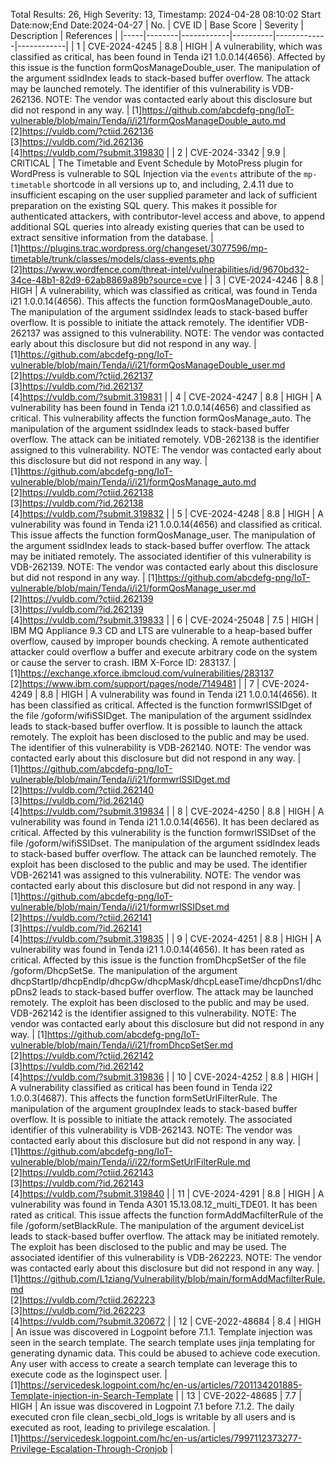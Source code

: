 Total Results: 26, High Severity: 13, Timestamp: 2024-04-28 08:10:02
Start Date:now;End Date:2024-04-27
| No. | CVE ID | Base Score | Severity | Description | References |
|-----|--------|------------|----------|-------------|------------|
| 1 | CVE-2024-4245 | 8.8  | HIGH | A vulnerability, which was classified as critical, has been found in Tenda i21 1.0.0.14(4656). Affected by this issue is the function formQosManageDouble_user. The manipulation of the argument ssidIndex leads to stack-based buffer overflow. The attack may be launched remotely. The identifier of this vulnerability is VDB-262136. NOTE: The vendor was contacted early about this disclosure but did not respond in any way. | [1]https://github.com/abcdefg-png/IoT-vulnerable/blob/main/Tenda/i/i21/formQosManageDouble_auto.md<br>[2]https://vuldb.com/?ctiid.262136<br>[3]https://vuldb.com/?id.262136<br>[4]https://vuldb.com/?submit.319830 |
| 2 | CVE-2024-3342 | 9.9  | CRITICAL | The Timetable and Event Schedule by MotoPress plugin for WordPress is vulnerable to SQL Injection via the `events` attribute of the `mp-timetable` shortcode in all versions up to, and including, 2.4.11 due to insufficient escaping on the user supplied parameter and lack of sufficient preparation on the existing SQL query.  This makes it possible for authenticated attackers, with contributor-level access and above, to append additional SQL queries into already existing queries that can be used to extract sensitive information from the database. | [1]https://plugins.trac.wordpress.org/changeset/3077596/mp-timetable/trunk/classes/models/class-events.php<br>[2]https://www.wordfence.com/threat-intel/vulnerabilities/id/9670bd32-34ce-48b1-82d9-62ab8869a89b?source=cve |
| 3 | CVE-2024-4246 | 8.8  | HIGH | A vulnerability, which was classified as critical, was found in Tenda i21 1.0.0.14(4656). This affects the function formQosManageDouble_auto. The manipulation of the argument ssidIndex leads to stack-based buffer overflow. It is possible to initiate the attack remotely. The identifier VDB-262137 was assigned to this vulnerability. NOTE: The vendor was contacted early about this disclosure but did not respond in any way. | [1]https://github.com/abcdefg-png/IoT-vulnerable/blob/main/Tenda/i/i21/formQosManageDouble_user.md<br>[2]https://vuldb.com/?ctiid.262137<br>[3]https://vuldb.com/?id.262137<br>[4]https://vuldb.com/?submit.319831 |
| 4 | CVE-2024-4247 | 8.8  | HIGH | A vulnerability has been found in Tenda i21 1.0.0.14(4656) and classified as critical. This vulnerability affects the function formQosManage_auto. The manipulation of the argument ssidIndex leads to stack-based buffer overflow. The attack can be initiated remotely. VDB-262138 is the identifier assigned to this vulnerability. NOTE: The vendor was contacted early about this disclosure but did not respond in any way. | [1]https://github.com/abcdefg-png/IoT-vulnerable/blob/main/Tenda/i/i21/formQosManage_auto.md<br>[2]https://vuldb.com/?ctiid.262138<br>[3]https://vuldb.com/?id.262138<br>[4]https://vuldb.com/?submit.319832 |
| 5 | CVE-2024-4248 | 8.8  | HIGH | A vulnerability was found in Tenda i21 1.0.0.14(4656) and classified as critical. This issue affects the function formQosManage_user. The manipulation of the argument ssidIndex leads to stack-based buffer overflow. The attack may be initiated remotely. The associated identifier of this vulnerability is VDB-262139. NOTE: The vendor was contacted early about this disclosure but did not respond in any way. | [1]https://github.com/abcdefg-png/IoT-vulnerable/blob/main/Tenda/i/i21/formQosManage_user.md<br>[2]https://vuldb.com/?ctiid.262139<br>[3]https://vuldb.com/?id.262139<br>[4]https://vuldb.com/?submit.319833 |
| 6 | CVE-2024-25048 | 7.5  | HIGH | IBM MQ Appliance 9.3 CD and LTS are vulnerable to a heap-based buffer overflow, caused by improper bounds checking. A remote authenticated attacker could overflow a buffer and execute arbitrary code on the system or cause the server to crash.  IBM X-Force ID:  283137. | [1]https://exchange.xforce.ibmcloud.com/vulnerabilities/283137<br>[2]https://www.ibm.com/support/pages/node/7149481 |
| 7 | CVE-2024-4249 | 8.8  | HIGH | A vulnerability was found in Tenda i21 1.0.0.14(4656). It has been classified as critical. Affected is the function formwrlSSIDget of the file /goform/wifiSSIDget. The manipulation of the argument ssidIndex leads to stack-based buffer overflow. It is possible to launch the attack remotely. The exploit has been disclosed to the public and may be used. The identifier of this vulnerability is VDB-262140. NOTE: The vendor was contacted early about this disclosure but did not respond in any way. | [1]https://github.com/abcdefg-png/IoT-vulnerable/blob/main/Tenda/i/i21/formwrlSSIDget.md<br>[2]https://vuldb.com/?ctiid.262140<br>[3]https://vuldb.com/?id.262140<br>[4]https://vuldb.com/?submit.319834 |
| 8 | CVE-2024-4250 | 8.8  | HIGH | A vulnerability was found in Tenda i21 1.0.0.14(4656). It has been declared as critical. Affected by this vulnerability is the function formwrlSSIDset of the file /goform/wifiSSIDset. The manipulation of the argument ssidIndex leads to stack-based buffer overflow. The attack can be launched remotely. The exploit has been disclosed to the public and may be used. The identifier VDB-262141 was assigned to this vulnerability. NOTE: The vendor was contacted early about this disclosure but did not respond in any way. | [1]https://github.com/abcdefg-png/IoT-vulnerable/blob/main/Tenda/i/i21/formwrlSSIDset.md<br>[2]https://vuldb.com/?ctiid.262141<br>[3]https://vuldb.com/?id.262141<br>[4]https://vuldb.com/?submit.319835 |
| 9 | CVE-2024-4251 | 8.8  | HIGH | A vulnerability was found in Tenda i21 1.0.0.14(4656). It has been rated as critical. Affected by this issue is the function fromDhcpSetSer of the file /goform/DhcpSetSe. The manipulation of the argument dhcpStartIp/dhcpEndIp/dhcpGw/dhcpMask/dhcpLeaseTime/dhcpDns1/dhcpDns2 leads to stack-based buffer overflow. The attack may be launched remotely. The exploit has been disclosed to the public and may be used. VDB-262142 is the identifier assigned to this vulnerability. NOTE: The vendor was contacted early about this disclosure but did not respond in any way. | [1]https://github.com/abcdefg-png/IoT-vulnerable/blob/main/Tenda/i/i21/fromDhcpSetSer.md<br>[2]https://vuldb.com/?ctiid.262142<br>[3]https://vuldb.com/?id.262142<br>[4]https://vuldb.com/?submit.319836 |
| 10 | CVE-2024-4252 | 8.8  | HIGH | A vulnerability classified as critical has been found in Tenda i22 1.0.0.3(4687). This affects the function formSetUrlFilterRule. The manipulation of the argument groupIndex leads to stack-based buffer overflow. It is possible to initiate the attack remotely. The associated identifier of this vulnerability is VDB-262143. NOTE: The vendor was contacted early about this disclosure but did not respond in any way. | [1]https://github.com/abcdefg-png/IoT-vulnerable/blob/main/Tenda/i/i22/formSetUrlFilterRule.md<br>[2]https://vuldb.com/?ctiid.262143<br>[3]https://vuldb.com/?id.262143<br>[4]https://vuldb.com/?submit.319840 |
| 11 | CVE-2024-4291 | 8.8  | HIGH | A vulnerability was found in Tenda A301 15.13.08.12_multi_TDE01. It has been rated as critical. This issue affects the function formAddMacfilterRule of the file /goform/setBlackRule. The manipulation of the argument deviceList leads to stack-based buffer overflow. The attack may be initiated remotely. The exploit has been disclosed to the public and may be used. The associated identifier of this vulnerability is VDB-262223. NOTE: The vendor was contacted early about this disclosure but did not respond in any way. | [1]https://github.com/L1ziang/Vulnerability/blob/main/formAddMacfilterRule.md<br>[2]https://vuldb.com/?ctiid.262223<br>[3]https://vuldb.com/?id.262223<br>[4]https://vuldb.com/?submit.320672 |
| 12 | CVE-2022-48684 | 8.4  | HIGH | An issue was discovered in Logpoint before 7.1.1. Template injection was seen in the search template. The search template uses jinja templating for generating dynamic data. This could be abused to achieve code execution. Any user with access to create a search template can leverage this to execute code as the loginspect user. | [1]https://servicedesk.logpoint.com/hc/en-us/articles/7201134201885-Template-injection-in-Search-Template |
| 13 | CVE-2022-48685 | 7.7  | HIGH | An issue was discovered in Logpoint 7.1 before 7.1.2. The daily executed cron file clean_secbi_old_logs is writable by all users and is executed as root, leading to privilege escalation. | [1]https://servicedesk.logpoint.com/hc/en-us/articles/7997112373277-Privilege-Escalation-Through-Cronjob |
